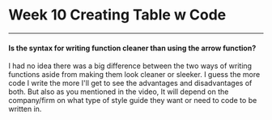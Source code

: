 # Week 10 Creating Table w Code
---

#### Is the syntax for writing function cleaner than using the arrow function?

I had no idea there was a big difference between the two ways of writing functions aside from making them look cleaner or sleeker. I guess the more code I write the more I'll get to see the advantages and disadvantages of both. But also as you mentioned in the video, It will depend on the company/firm on what type of style guide they want or need to code to be written in.
